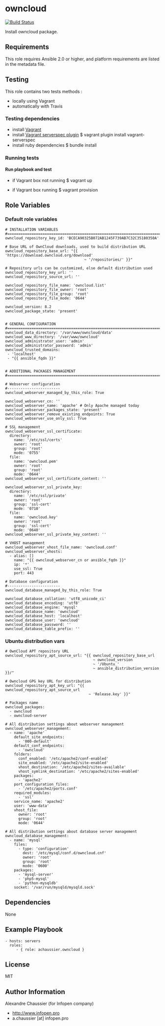 # owncloud

[![Build Status](https://travis-ci.org/infOpen/ansible-role-owncloud.svg?branch=master)](https://travis-ci.org/infOpen/ansible-role-owncloud)

Install owncloud package.

## Requirements

This role requires Ansible 2.0 or higher,
and platform requirements are listed in the metadata file.

## Testing

This role contains two tests methods :
- locally using Vagrant
- automatically with Travis

### Testing dependencies
- install [Vagrant](https://www.vagrantup.com)
- install [Vagrant serverspec plugin](https://github.com/jvoorhis/vagrant-serverspec)
    $ vagrant plugin install vagrant-serverspec
- install ruby dependencies
    $ bundle install

### Running tests

#### Run playbook and test

- if Vagrant box not running
    $ vagrant up

- if Vagrant box running
    $ vagrant provision

## Role Variables

### Default role variables

    # INSTALLATION VARIABLES
    #==========================================================================
    owncloud_repository_key_id: 'BCECA90325B072AB1245F739AB7C32C35180350A'

    # Base URL of OwnCloud downloads, used to build distribution URL
    owncloud_repository_base_url: "{{ 'https://download.owncloud.org/download'
                                        ~ '/repositories/' }}"

    # Repository urls can be customized, else default distribution used
    owncloud_repository_key_url: ''
    owncloud_repository_source_url: ''

    owncloud_repository_file_name: 'owncloud.list'
    owncloud_repository_file_owner: 'root'
    owncloud_repository_file_group: 'root'
    owncloud_repository_file_mode: '0644'

    owncloud_version: 8.2
    owncloud_package_state: 'present'


    # GENERAL CONFIGURATION
    #==========================================================================
    owncloud_data_directory: '/var/www/owncloud/data'
    owncloud_www_directory: '/var/www/owncloud'
    owncloud_administrator_user: 'admin'
    owncloud_administrator_password: 'admin'
    owncloud_trusted_domains:
     - 'localhost'
     - "{{ ansible_fqdn }}"


    # ADDITIONAL PACKAGES MANAGEMENT
    #==========================================================================

    # Webserver configuration
    #------------------------
    owncloud_webserver_managed_by_this_role: True

    owncloud_webserver_cn: ''
    owncloud_webserver_name: 'apache' # Only Apache managed today
    owncloud_webserver_packages_state: 'present'
    owncloud_webserver_remove_existing_endpoints: True
    owncloud_webserver_use_only_ssl: True

    # SSL management
    owncloud_webserver_ssl_certificate:
      directory:
        name: '/etc/ssl/certs'
        owner: 'root'
        group: 'root'
        mode: '0755'
      file:
        name: 'owncloud.pem'
        owner: 'root'
        group: 'root'
        mode: '0644'
    owncloud_webserver_ssl_certificate_content: ''

    owncloud_webserver_ssl_private_key:
      directory:
        name: '/etc/ssl/private'
        owner: 'root'
        group: 'ssl-cert'
        mode: '0710'
      file:
        name: 'owncloud.key'
        owner: 'root'
        group: 'ssl-cert'
        mode: '0640'
    owncloud_webserver_ssl_private_key_content: ''

    # VHOST management
    owncloud_webserver_vhost_file_name: 'owncloud.conf'
    owncloud_webserver_vhosts:
      - alias: []
        name: "{{ owncloud_webserver_cn or ansible_fqdn }}"
        ip: '*'
        use_ssl: True
        port: 443

    # Database configuration
    #------------------------
    owncloud_database_managed_by_this_role: True

    owncloud_database_collation: 'utf8_unicode_ci'
    owncloud_database_encoding: 'utf8'
    owncloud_database_engine: 'mysql'
    owncloud_database_name: 'owncloud'
    owncloud_database_host: 'localhost'
    owncloud_database_user: 'owncloud'
    owncloud_database_password: ''
    owncloud_database_table_prefix: ''

### Ubuntu distribution vars

    # OwnCloud APT repository URL
    owncloud_repository_apt_source_url: "{{ owncloud_repository_base_url
                                            ~ owncloud_version
                                            ~ '/Ubuntu_'
                                            ~ ansible_distribution_version }}/"

    # Owncloud GPG key URL for distribution
    owncloud_repository_apt_key_url: "{{ owncloud_repository_apt_source_url
                                          ~ 'Release.key' }}"

    # Packages name
    owncloud_packages:
      - owncloud
      - owncloud-server

    # All distribution settings about webserver management
    owncloud_webserver_management:
      - name: 'apache'
        default_site_endpoints:
          - '000-default'
        default_conf_endpoints:
          - 'owncloud'
        folders:
          conf_enabled: '/etc/apache2/conf-enabled'
          site_enabled: '/etc/apache2/site-enabled'
          vhost_destination: '/etc/apache2/sites-available'
          vhost_symlink_destination: '/etc/apache2/sites-enabled'
        packages:
          - 'apache2'
        port_configuration_files:
          - '/etc/apache2/ports.conf'
        required_modules:
          - 'ssl'
        service_name: 'apache2'
        user: 'www-data'
        vhost_file:
          owner: 'root'
          group: 'root'
          mode: '0644'

    # All distribution settings about database server management
    owncloud_database_management:
      - name: 'mysql'
        files:
          - type: 'configuration'
            dest: '/etc/mysql/conf.d/owncloud.cnf'
            owner: 'root'
            group: 'root'
            mode: '0600'
        packages:
          - 'mysql-server'
          - 'php5-mysql'
          - 'python-mysqldb'
        socket: '/var/run/mysqld/mysqld.sock'

## Dependencies

None

## Example Playbook

    - hosts: servers
      roles:
         - { role: achaussier.owncloud }

## License

MIT

## Author Information

Alexandre Chaussier (for Infopen company)
- http://www.infopen.pro
- a.chaussier [at] infopen.pro

